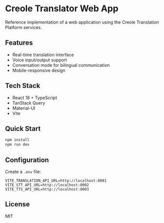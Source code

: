 # Creole Translator Web App

Reference implementation of a web application using the Creole Translation Platform services.

## Features
- Real-time translation interface
- Voice input/output support
- Conversation mode for bilingual communication
- Mobile-responsive design

## Tech Stack
- React 18 + TypeScript
- TanStack Query
- Material-UI
- Vite

## Quick Start

```bash
npm install
npm run dev
```

## Configuration

Create a `.env` file:

```env
VITE_TRANSLATION_API_URL=http://localhost:8001
VITE_STT_API_URL=http://localhost:8002
VITE_TTS_API_URL=http://localhost:8003
```

## License
MIT
